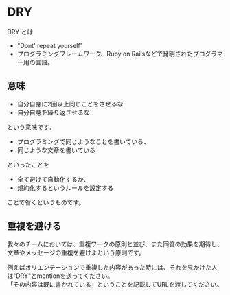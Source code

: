 DRY
===== 
DRY とは
- "Dont' repeat yourself"
- プログラミングフレームワーク、Ruby on Railsなどで発明されたプログラマー用の言語。

意味
-----
- 自分自身に2回以上同じことをさせるな
- 自分自身を繰り返させるな

という意味です。

- プログラミングで同じようなことを書いている、
- 同じような文章を書いている

といったことを

- 全て避けて自動化するか、
- 規約化するというルールを設定する

ことで省くというものです。

重複を避ける
-----
我々のチームにおいては、重複ワークの原則と並び、また同質の効果を期待し、文章やメッセージの重複を避けよという原則です。

例えばオリエンテーションで重複した内容があった時には、それを見かけた人は"DRY"とmentionを送ってください。  
「その内容は既に書かれている」ということを記載してURLを渡してください。
